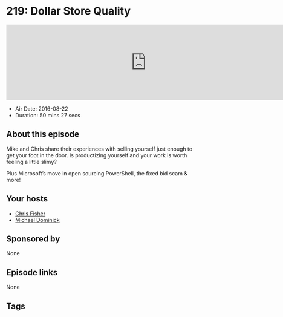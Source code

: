 # 219: Dollar Store Quality

<iframe src="https://player.fireside.fm/v2/MLf2ZzhC+PHuFIlOX?theme=dark" width="740" height="200" frameborder="0" scrolling="no"></iframe>

* Air Date: 2016-08-22
* Duration: 50 mins 27 secs

## About this episode

Mike and Chris share their experiences with selling yourself just enough to get your foot in the door. Is productizing yourself and your work is worth feeling a little slimy?

Plus Microsoft’s move in open sourcing PowerShell, the fixed bid scam & more!

## Your hosts
* [Chris Fisher](https://coder.show/hosts/chrislas)
* [Michael Dominick](https://coder.show/hosts/michael)

## Sponsored by

None



## Episode links

None



## Tags


